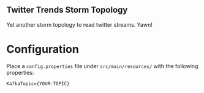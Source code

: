 Twitter Trends Storm Topology
------------------------------
Yet another storm topology to read twitter streams. Yawn!

Configuration
==============

Place a `config.properties` file under `src/main/resources/` with the following properties:

```
KafkaTopic={YOUR-TOPIC}
```
